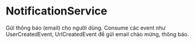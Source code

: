 # NotificationService

Gửi thông báo (email) cho người dùng. Consume các event như UserCreatedEvent, UrlCreatedEvent để gửi email chào mừng, thông báo. 